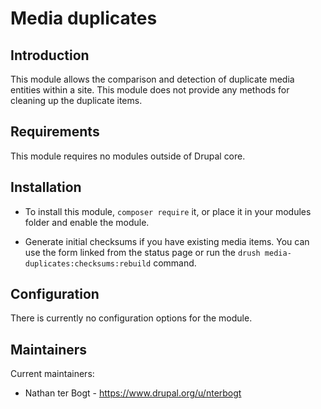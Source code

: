 # Media duplicates

## Introduction

This module allows the comparison and detection of duplicate media entities
within a site. This module does not provide any methods for cleaning up the 
duplicate items.


## Requirements

This module requires no modules outside of Drupal core.


## Installation

* To install this module, `composer require` it, or  place it in your modules
  folder and enable the module.

* Generate initial checksums if you have existing media items. You can use the form linked from the status page or run 
  the `drush media-duplicates:checksums:rebuild` command.


## Configuration

There is currently no configuration options for the module.


## Maintainers

Current maintainers:

* Nathan ter Bogt - https://www.drupal.org/u/nterbogt
